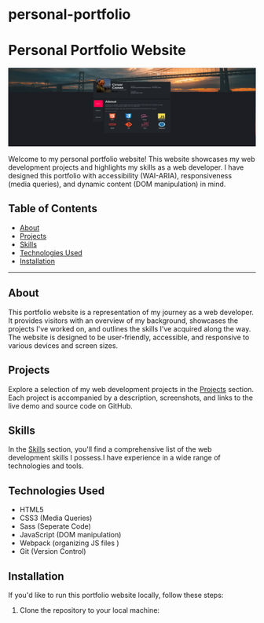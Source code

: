 # personal-portfolio

# Personal Portfolio Website

![Portfolio Screenshot Desktop](./dist/media/personal-port-desk.png)

Welcome to my personal portfolio website! This website showcases my web development projects and highlights my skills as a web developer. I have designed this portfolio with accessibility (WAI-ARIA), responsiveness (media queries), and dynamic content (DOM manipulation) in mind.

## Table of Contents
- [About](#about)
- [Projects](#projects)
- [Skills](#skills)
- [Technologies Used](#technologies-used)
- [Installation](#installation)

---

## About

This portfolio website is a representation of my journey as a web developer. It provides visitors with an overview of my background, showcases the projects I've worked on, and outlines the skills I've acquired along the way. The website is designed to be user-friendly, accessible, and responsive to various devices and screen sizes.

## Projects

Explore a selection of my web development projects in the [Projects](projects.md) section. Each project is accompanied by a description, screenshots, and links to the live demo and source code on GitHub.

## Skills

In the [Skills](skills.md) section, you'll find a comprehensive list of the web development skills I possess.I have experience in a wide range of technologies and tools.

## Technologies Used

- HTML5
- CSS3 (Media Queries)
- Sass (Seperate Code)
- JavaScript (DOM manipulation)
- Webpack (organizing JS files )
- Git (Version Control)

## Installation

If you'd like to run this portfolio website locally, follow these steps:

1. Clone the repository to your local machine:

